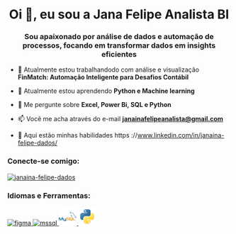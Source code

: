 <h1 align="center">Oi 👋, eu sou a Jana Felipe Analista BI</h1>
<h3 align="center">Sou apaixonado por análise de dados e automação de processos, focando em transformar dados em insights eficientes </h3>

- 🔭 Atualmente estou trabalhandodo com análise e visualização **FinMatch: Automação Inteligente para Desafios Contábil**

- 🌱 Atualmente estou aprendendo **Python e Machine learning**

- 💬 Me pergunte sobre **Excel, Power Bi, SQL e Python**

- 📫 Você me acha através do e-mail **janainafelipeanalista@gmail.com**

- 📄 Aqui estão minhas habilidades https ://www.linkedin.com/in/janaina-felipe-dados/

<h3 align="left">Conecte-se comigo:</h3>
<p align="left">
  <a href="https://linkedin.com/in/janaina-felipe-dados/" target="_blank">
    <img align="center" src="https://raw.githubusercontent.com/rahuldkjain/github-profile-readme-generator/master/src/images/icons/Social/linked-in-alt.svg" alt="janaina-felipe-dados" height="30" width="40"/>
  </a>
</p>

<h3 align="left">Idiomas e Ferramentas:</h3>
<p align="left">
  <a href="https://www.figma.com/" target="_blank" rel="noreferrer">
    <img src="https://www.vectorlogo.zone/logos/figma/figma-icon.svg" alt="figma" width="40" height="40"/>
  </a>
  <a href="https://www.microsoft.com/en-us/sql-server" target="_blank" rel="noreferrer">
    <img src="https://www.svgrepo.com/show/303229/microsoft-sql-server-logo.svg" alt="mssql" width="40" height="40"/>
  </a>
  <a href="https://www.mysql.com/" target="_blank" rel="noreferrer">
    <img src="https://raw.githubusercontent.com/devicons/devicon/master/icons/mysql/mysql-original-wordmark.svg" alt="mysql" width="40" height="40"/>
  </a>
  <a href="https://www.python.org" target="_blank" rel="noreferrer">
    <img src="https://raw.githubusercontent.com/devicons/devicon/master/icons/python/python-original.svg" alt="python" width="40" height="40"/>
  </a>
</p>


<!---


- 👋 Hi, I’m @janafelipedigital
- 👀 I’m interested in ...
- 🌱 I’m currently learning ...
- 💞️ I’m looking to collaborate on ...
- 📫 How to reach me ...
- 😄 Pronouns: ...
- ⚡ Fun fact: ...


janafelipedigital/janafelipedigital is a ✨ special ✨ repository because its `README.md` (this file) appears on your GitHub profile.
You can click the Preview link to take a look at your changes.
--->
